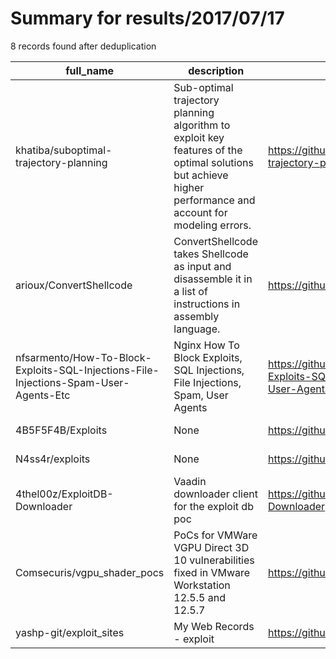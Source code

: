 
# Summary for results/2017/07/17
    
8 records found after deduplication

| full_name | description | html_url | matched_list | matched_count | pushed_at | size | stargazers_count | language | forks_count |
|--------------------------------------------------------------------------------------|------------------------------------------------------------------------------------------------------------------------------------------------------------|---------------------------------------------------------------------------------------------------------|-----------------------|-----------------|---------------------------|--------|--------------------|------------|---------------|
| khatiba/suboptimal-trajectory-planning | Sub-optimal trajectory planning algorithm to exploit key features of the optimal solutions but achieve higher performance and account for modeling errors. | https://github.com/khatiba/suboptimal-trajectory-planning | ['exploit'] | 1 | 2017-07-17 14:45:37+00:00 | 1188 | 1 | Matlab | 0 |
| arioux/ConvertShellcode | ConvertShellcode takes Shellcode as input and disassemble it in a list of instructions in assembly language. | https://github.com/arioux/ConvertShellcode | ['shellcode'] | 1 | 2017-07-17 20:58:09+00:00 | 17 | 7 | Perl | 2 |
| nfsarmento/How-To-Block-Exploits-SQL-Injections-File-Injections-Spam-User-Agents-Etc | Nginx How To Block Exploits, SQL Injections, File Injections, Spam, User Agents | https://github.com/nfsarmento/How-To-Block-Exploits-SQL-Injections-File-Injections-Spam-User-Agents-Etc | ['exploit'] | 1 | 2017-07-17 13:06:32+00:00 | 2 | 2 | | 2 |
| 4B5F5F4B/Exploits | None | https://github.com/4B5F5F4B/Exploits | ['exploit'] | 1 | 2017-07-17 06:51:41+00:00 | 40 | 136 | HTML | 57 |
| N4ss4r/exploits | None | https://github.com/N4ss4r/exploits | ['exploit'] | 1 | 2017-07-17 00:45:05+00:00 | 16 | 1 | Python | 1 |
| 4thel00z/ExploitDB-Downloader | Vaadin downloader client for the exploit db poc | https://github.com/4thel00z/ExploitDB-Downloader | ['exploit'] | 1 | 2017-07-17 19:39:21+00:00 | 2597 | 0 | CSS | 0 |
| Comsecuris/vgpu_shader_pocs | PoCs for VMWare VGPU Direct 3D 10 vulnerabilities fixed in VMware Workstation 12.5.5 and 12.5.7 | https://github.com/Comsecuris/vgpu_shader_pocs | ['vulnerability poc'] | 1 | 2017-07-17 09:20:15+00:00 | 26 | 28 | HLSL | 11 |
| yashp-git/exploit_sites | My Web Records - exploit | https://github.com/yashp-git/exploit_sites | ['exploit'] | 1 | 2017-07-17 13:49:50+00:00 | 0 | 0 | | 0 |
